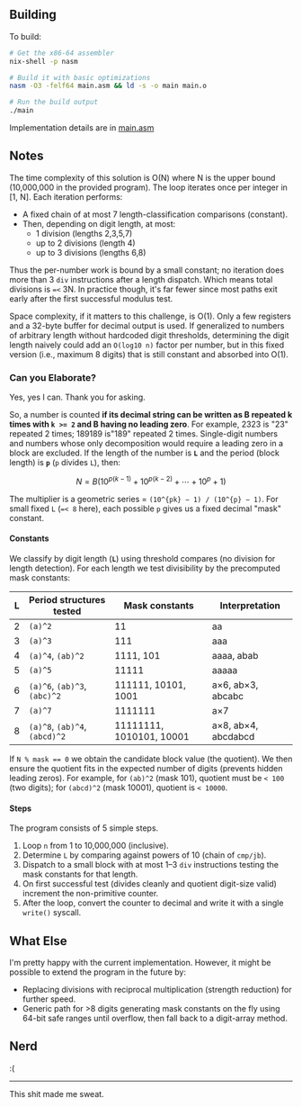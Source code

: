 ## Building

To build:

```bash
# Get the x86-64 assembler
nix-shell -p nasm

# Build it with basic optimizations
nasm -O3 -felf64 main.asm && ld -s -o main main.o

# Run the build output
./main
```

Implementation details are in [main.asm](./main.asm)

## Notes

The time complexity of this solution is O(N) where N is the upper bound
(10,000,000 in the provided program). The loop iterates once per integer in [1,
N]. Each iteration performs:

- A fixed chain of at most 7 length-classification comparisons (constant).
- Then, depending on digit length, at most:
  - 1 division (lengths 2,3,5,7)
  - up to 2 divisions (length 4)
  - up to 3 divisions (lengths 6,8)

Thus the per-number work is bound by a small constant; no iteration does more
than 3 `div` instructions after a length dispatch. Which means total divisions
is `=<` 3N. In practice though, it's far fewer since most paths exit early after
the first successful modulus test.

Space complexity, if it matters to this challenge, is O(1). Only a few registers
and a 32-byte buffer for decimal output is used. If generalized to numbers of
arbitrary length without hardcoded digit thresholds, determining the digit
length naively could add an `O(log10 n)` factor per number, but in this fixed
version (i.e., maximum 8 digits) that is still constant and absorbed into O(1).

### Can you Elaborate?

Yes, yes I can. Thank you for asking.

So, a number is counted **if its decimal string can be written as B repeated k
times with `k >= 2` and B having no leading zero**. For example, 2323 is "23"
repeated 2 times; 189189 is"189" repeated 2 times. Single-digit numbers and
numbers whose only decomposition would require a leading zero in a block are
excluded. If the length of the number is **`L`** and the period (block length)
is **`p`** (`p` divides `L`), then:

```math
N = B \left( 10^{p(k-1)} + 10^{p(k-2)} + \cdots + 10^{p} + 1 \right)
```

The multiplier is a geometric series = `(10^{pk} − 1) / (10^{p} − 1)`. For small
fixed `L` (`=< 8` here), each possible `p` gives us a fixed decimal "mask"
constant.

#### Constants

We classify by digit length (**`L`**) using threshold compares (no division for
length detection). For each length we test divisibility by the precomputed mask
constants:

<!-- markdownlint-disable MD013 -->

| L | Period structures tested      | Mask constants           | Interpretation      |
| - | ----------------------------- | ------------------------ | ------------------- |
| 2 | `(a)^2`                       | 11                       | aa                  |
| 3 | `(a)^3`                       | 111                      | aaa                 |
| 4 | `(a)^4`, `(ab)^2`             | 1111, 101                | aaaa, abab          |
| 5 | `(a)^5`                       | 11111                    | aaaaa               |
| 6 | `(a)^6`, `(ab)^3`, `(abc)^2`  | 111111, 10101, 1001      | a×6, ab×3, abcabc   |
| 7 | `(a)^7`                       | 1111111                  | a×7                 |
| 8 | `(a)^8`, `(ab)^4`, `(abcd)^2` | 11111111, 1010101, 10001 | a×8, ab×4, abcdabcd |

<!-- markdownlint-enable MD013 -->

If `N % mask == 0` we obtain the candidate block value (the quotient). We then
ensure the quotient fits in the expected number of digits (prevents hidden
leading zeros). For example, for `(ab)^2` (mask 101), quotient must be `< 100`
(two digits); for `(abcd)^2` (mask 10001), quotient is `< 10000`.

#### Steps

<!-- markdownlint-disable MD033 -->

The program consists of 5 <bullshit>simple</bullshit> steps.

<!-- markdownlint-disable MD033 -->

1. Loop `n` from 1 to 10,000,000 (inclusive).
2. Determine `L` by comparing against powers of 10 (chain of `cmp/jb`).
3. Dispatch to a small block with at most 1–3 `div` instructions testing the
   mask constants for that length.
4. On first successful test (divides cleanly and quotient digit-size valid)
   increment the non-primitive counter.
5. After the loop, convert the counter to decimal and write it with a single
   `write()` syscall.

## What Else

I'm pretty happy with the current implementation. However, it might be possible
to extend the program in the future by:

- Replacing divisions with reciprocal multiplication (strength reduction) for
  further speed.
- Generic path for >8 digits generating mask constants on the fly using 64-bit
  safe ranges until overflow, then fall back to a digit-array method.

## Nerd

:(

---

This shit made me sweat.

